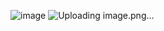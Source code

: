 ![image](https://github.com/ahmedafd177/NetworkingCNNA/assets/169435448/3048d7a7-58e0-40fa-8aaf-3e9caf8d3b6e)
![Uploading image.png…]()

